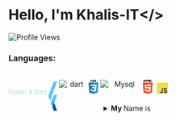 # Hello, I'm Khalis-IT<b></></b>

![Profile Views](https://komarev.com/ghpvc/?username=Baranaghaa&color=blueviolet)
### Languages:
<br/>
<div style="text-align:center; display:flex;">
  <h6 style="color: lightblue; font-size: 12px">Flutter & Dart</h6>
<img alt="flutter" width="24px" src="https://raw.githubusercontent.com/github/explore/80688e429a7d4ef2fca1e82350fe8e3517d3494d/topics/flutter/flutter.png"/>
<img alt="dart" width="54px" src="https://www.vectorlogo.zone/logos/dartlang/dartlang-official.svg"/>
<div/>
<img alt="HTML5" width="28px" src="https://raw.githubusercontent.com/github/explore/80688e429a7d4ef2fca1e82350fe8e3517d3494d/topics/html/html.png" />
<img align="left" alt="css" width="28px" src="https://raw.githubusercontent.com/github/explore/80688e429a7d4ef2fca1e82350fe8e3517d3494d/topics/css/css.png" />
<img alt="JavaScript" width="22px" src="https://raw.githubusercontent.com/github/explore/80688e429a7d4ef2fca1e82350fe8e3517d3494d/topics/javascript/javascript.png" />
<img align="left" alt="Mysql" width="80" src="https://www.vectorlogo.zone/logos/mysql/mysql-horizontal.svg" />
<br />
<br />
<details>
  <summary><b>My </b>Name is</summary>
  <h1>Baran Agha</h1>
  <p style="color:lightblue;">Programmer<p/>
</details>

